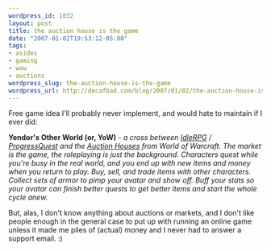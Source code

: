 ```yaml
--- 
wordpress_id: 1032
layout: post
title: the auction house is the game
date: "2007-01-02T19:53:12-05:00"
tags: 
- asides
- gaming
- wow
- auctions
wordpress_slug: the-auction-house-is-the-game
wordpress_url: http://decafbad.com/blog/2007/01/02/the-auction-house-is-the-game
---
```

Free game idea I'll probably never implement, and would hate to maintain if I ever did:

**Yendor's Other World (or, YoW)** - *a cross between [IdleRPG][] / [ProgressQuest][pq] and the [Auction Houses][ah] from World of Warcraft.  The market is the game, the roleplaying is just the background.  Characters quest while you're busy in the real world, and you end up with new items and money when you return to play.  Buy, sell, and trade items with other characters.  Collect sets of armor to pimp your avatar and show off.  Buff your stats so your avatar can finish better quests to get better items and start the whole cycle anew.*

But, alas, I don't know anything about auctions or markets, and I don't like people enough in the general case to put up with running an online game unless it made me piles of (actual) money and I never had to answer a support email.  :)

[IdleRPG]: http://jotun.ultrazone.org/g7/
[pq]: http://www.progressquest.com/
[ah]: http://www.worldofwarcraft.com/info/basics/auctionhouses.shtml

